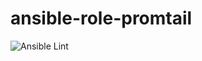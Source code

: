 # ansible-role-promtail

![Ansible Lint](https://github.com/johnhasty/ansible-role-promtail/workflows/Ansible%20Lint/badge.svg)
